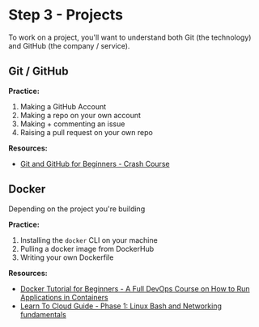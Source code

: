 
# Step 3 - Projects

To work on a project, you'll want to understand both Git (the technology) and GitHub (the company / service). 

## Git / GitHub

**Practice:**
1. Making a GitHub Account
1. Making a repo on your own account
1. Making + commenting an issue
1. Raising a pull request on your own repo

**Resources:**
- [Git and GitHub for Beginners - Crash Course](https://www.youtube.com/watch?v=RGOj5yH7evk)

## Docker

Depending on the project you're building

**Practice:**
1. Installing the `docker` CLI on your machine
1. Pulling a docker image from DockerHub
1. Writing your own Dockerfile

**Resources:**
- [Docker Tutorial for Beginners - A Full DevOps Course on How to Run Applications in Containers](https://www.youtube.com/watch?v=fqMOX6JJhGo)
- [Learn To Cloud Guide - Phase 1: Linux Bash and Networking fundamentals](https://learntocloud.guide/#/phase1/README?id=phase-1-linux-bash-and-networking-fundamentals)



